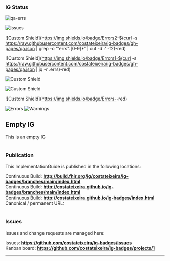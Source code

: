 <!--badges-->
### IG Status
![qa-errs](https://img.shields.io/github/workflow/status/costateixeira/ig-badges/ig-build?label=Build%20status)

![issues](https://img.shields.io/github/issues/costateixeira/ig-badges)

![Custom Shield](https://img.shields.io/badge/Errors2-$(curl -s https://raw.githubusercontent.com/costateixeira/ig-badges/gh-pages/qa.json | grep -o '"errs":[0-9]*' | cut -d':' -f2)-red)

![Custom Shield](https://img.shields.io/badge/Errors1-$(curl -s https://raw.githubusercontent.com/costateixeira/ig-badges/gh-pages/qa.json | jq -r .errs)-red)

![Custom Shield](https://img.shields.io/badge/Errors3-85-red)

![Custom Shield](https://img.shields.io/badge/Errors4-33-red)


![Custom Shield](https://img.shields.io/badge/Errors-<script>(async()=>{let response=await fetch('https://raw.githubusercontent.com/costateixeira/ig-badges/gh-pages/qa.json');let json=await response.json();document.write(json.errs)})()</script>-red)

![Errors](https://img.shields.io/badge/Errors-33-red)
![Warnings](https://img.shields.io/badge/Warnings-416-yellow)

<!--/badges-->


Empty IG
---
This is an empty IG
<br> </br>
###
### Publication
This ImplementationGuide is published in the following locations:

Continuous Build: __http://build.fhir.org/ig/costateixeira/ig-badges/branches/main/index.html__  
Continuous Build: __http://costateixeira.github.io/ig-badges/branches/main/index.html__  
Continuous Build: __http://costateixeira.github.io/ig-badges/index.html__  
Canonical / permanent URL: 
<br> </br>

### Issues
Issues and change requests are managed here:  

Issues:  __https://github.com/costateixeira/ig-badges/issues__  
Kanban board:  __https://github.com/costateixeira/ig-badges/projects/1__  

---
